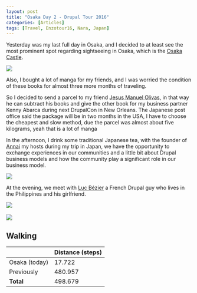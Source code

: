 ```yaml
---
layout: post
title: "Osaka Day 2 - Drupal Tour 2016"
categories: [Articles]
tags: [Travel, Enzotour16, Nara, Japan]
---
```

Yesterday was my last full day in Osaka, and I decided to at least see the most prominent spot regarding sightseeing in Osaka, which is the [Osaka Castle](https://en.wikipedia.org/wiki/Osaka_Castle).

<img style="margin-right: 20px;" src="{{site.url }}/assets/img/osaka-castle.jpg"/>

Also, I bought a lot of manga for my friends, and I was worried the condition of these books for almost three more months of traveling. 

So I decided to send a parcel to my friend [Jesus Manuel Olivas](http://jmolivas.com), in that way he can subtract his books and give the other book for my business partner Kenny Abarca during next DrupalCon in New Orleans. The Japanese post office said the package will be in two months in the USA, I have to choose the cheapest and slow method, due the parcel was almost about five kilograms, yeah that is a lot of manga

In the afternoon, I drink some traditional Japanese tea, with the founder of [Annai](http://annai.co.jp) my hosts during my trip in Japan, we have the opportunity to exchange experiences in our communities and a little bit about Drupal business models and how the community play a significant role in our business model.

<img style="margin-right: 20px;" src="{{site.url }}/assets/img/japanese-traditional-tea.jpg"/>

At the evening, we meet with [Luc Bézier](https://www.drupal.org/user/692278) a French Drupal guy who lives in the Philippines and his girlfriend. 

<img style="margin-right: 20px;" src="{{site.url }}/assets/img/luc-and-mary.jpg"/>
<br/><br/>
<img style="margin-right: 20px;" src="{{site.url }}/assets/img/dinner-japan-luc.jpg"/>



## Walking
|  | Distance (steps) |
|---|---|
| Osaka (today) |  17.722 |
| Previously  | 480.957 |
| **Total**  | 498.679 | 
